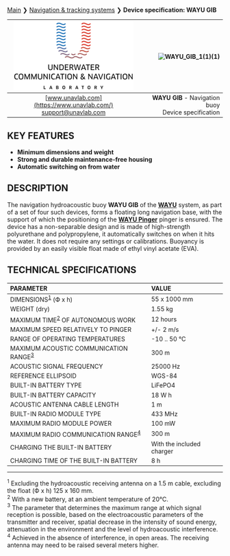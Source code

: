 [Main](/../../) ❯ [Navigation & tracking systems](/navigation_and_tracking_systems_en) ❯ **Device specification: WAYU GIB**

<div style="page-break-after: always;"></div>

| ![logo](/documentation/sm_logo.png) | ![WAYU_GIB_1(1)(1)](https://github.com/user-attachments/assets/2adaa0a0-2f97-4ba9-897c-cd4edc409028) |
| :---: | ---: |
| [www.unavlab.com](https://www.unavlab.com/) <br/> [support@unavlab.com](mailto:support@unavlab.com) | **WAYU GIB** - Navigation buoy <br/> Device specification |

## KEY FEATURES

* **Minimum dimensions and weight**
* **Strong and durable maintenance-free housing**
* **Automatic switching on from water**

## DESCRIPTION

The navigation hydroacoustic buoy **WAYU GIB** of the **[WAYU](WAYU_DataBrief_en.md)** system, as part of a set of four such devices, forms a floating long navigation base, with the support of which the positioning of the **[WAYU Pinger](WAYU_Pinger_Specification_en.md)** pinger is ensured.
The device has a non-separable design and is made of high-strength polyurethane and polypropylene, it automatically switches on when it hits the water. It does not require any settings or calibrations. Buoyancy is provided by an easily visible float made of ethyl vinyl acetate (EVA).

<div style="page-break-after: always;"></div>

## TECHNICAL SPECIFICATIONS

| PARAMETER | VALUE |
| :--- | :--- |
| DIMENSIONS<sup>[1](#footnote1)</sup> (Ф x h) | 55 x 1000 mm |
| WEIGHT (dry) | 1.55 kg |
| MAXIMUM TIME<sup>[2](#footnote2)</sup> OF AUTONOMOUS WORK | 12 hours |
| MAXIMUM SPEED RELATIVELY TO PINGER | +/- 2 m/s |
| RANGE OF OPERATING TEMPERATURES | -10 .. 50 °С |
| MAXIMUM ACOUSTIC COMMUNICATION RANGE<sup>[3](#footnote3)</sup> | 300 m |
| ACOUSTIC SIGNAL FREQUENCY | 25000 Hz |
| REFERENCE ELLIPSOID | WGS-84 |
| BUILT-IN BATTERY TYPE | LiFePO4 |
| BUILT-IN BATTERY CAPACITY | 18 W h |
| ACOUSTIC ANTENNA CABLE LENGTH | 1 m |
| BUILT-IN RADIO MODULE TYPE | 433 MHz |
| MAXIMUM RADIO MODULE POWER | 100 mW |
| MAXIMUM RADIO COMMUNICATION RANGE<sup>[4](#footnote4)</sup> | 300 m |
| CHARGING THE BUILT-IN BATTERY | With the included charger |
| CHARGING TIME OF THE BUILT-IN BATTERY | 8 h |

________________
<a name="footnote1"><sup>1</sup></a> Excluding the hydroacoustic receiving antenna on a 1.5 m cable, excluding the float (Ф x h) 125 x 160 mm.  
<a name="footnote2"><sup>2</sup></a> With a new battery, at an ambient temperature of 20°C.  
<a name="footnote3"><sup>3</sup></a> The parameter that determines the maximum range at which signal reception is possible, based on the electroacoustic parameters of the transmitter and receiver, spatial decrease in the intensity of sound energy, attenuation in the environment and the level of hydroacoustic interference.  
<a name="footnote4"><sup>4</sup></a> Achieved in the absence of interference, in open areas. The receiving antenna may need to be raised several meters higher.  

<div style="page-break-after: always;"></div>

